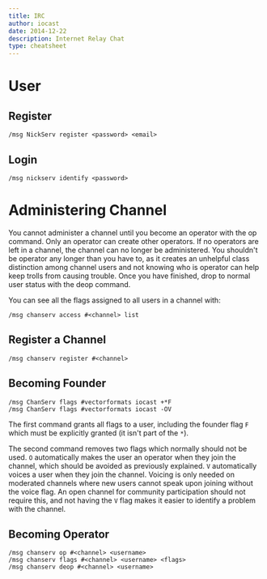 ```yaml
---
title: IRC
author: iocast
date: 2014-12-22
description: Internet Relay Chat
type: cheatsheet
---
```



# User

## Register

```markup
/msg NickServ register <password> <email>
```

## Login

```markup
/msg nickserv identify <password>
```

# Administering Channel

You cannot administer a channel until you become an operator with the op command. Only an operator can create other operators. If no operators are left in a channel, the channel can no longer be administered. You shouldn't be operator any longer than you have to, as it creates an unhelpful class distinction among channel users and not knowing who is operator can help keep trolls from causing trouble. Once you have finished, drop to normal user status with the deop command.

You can see all the flags assigned to all users in a channel with:

```markup
/msg chanserv access #<channel> list
```

## Register a Channel

```markup
/msg chanserv register #<channel>
```

## Becoming Founder

```markup
/msg ChanServ flags #vectorformats iocast +*F
/msg ChanServ flags #vectorformats iocast -OV
```

The first command grants all flags to a user, including the founder flag `F` which must be explicitly granted (it isn't part of the `*`).

The second command removes two flags which normally should not be used. `O` automatically makes the user an operator when they join the channel, which should be avoided as previously explained. `V` automatically voices a user when they join the channel. Voicing is only needed on moderated channels where new users cannot speak upon joining without the voice flag. An open channel for community participation should not require this, and not having the `V` flag makes it easier to identify a problem with the channel.

## Becoming Operator

```markup
/msg chanserv op #<channel> <username>
/msg chanserv flags #<channel> <username> <flags>
/msg chanserv deop #<channel> <username>
```
